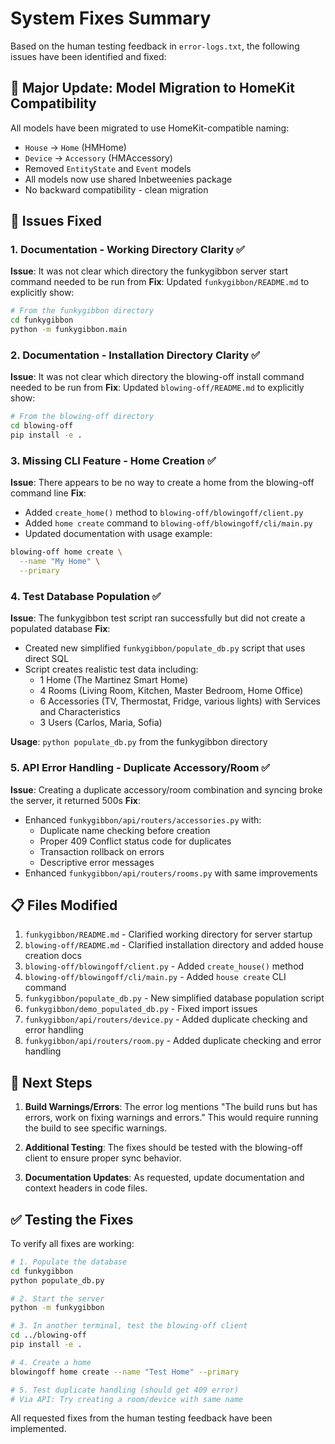 # System Fixes Summary

Based on the human testing feedback in `error-logs.txt`, the following issues have been identified and fixed:

## 🚨 Major Update: Model Migration to HomeKit Compatibility

All models have been migrated to use HomeKit-compatible naming:
- `House` → `Home` (HMHome)
- `Device` → `Accessory` (HMAccessory)
- Removed `EntityState` and `Event` models
- All models now use shared Inbetweenies package
- No backward compatibility - clean migration

## 🔧 Issues Fixed

### 1. **Documentation - Working Directory Clarity** ✅
**Issue**: It was not clear which directory the funkygibbon server start command needed to be run from
**Fix**: Updated `funkygibbon/README.md` to explicitly show:
```bash
# From the funkygibbon directory
cd funkygibbon
python -m funkygibbon.main
```

### 2. **Documentation - Installation Directory Clarity** ✅
**Issue**: It was not clear which directory the blowing-off install command needed to be run from
**Fix**: Updated `blowing-off/README.md` to explicitly show:
```bash
# From the blowing-off directory
cd blowing-off
pip install -e .
```

### 3. **Missing CLI Feature - Home Creation** ✅
**Issue**: There appears to be no way to create a home from the blowing-off command line
**Fix**: 
- Added `create_home()` method to `blowing-off/blowingoff/client.py`
- Added `home create` command to `blowing-off/blowingoff/cli/main.py`
- Updated documentation with usage example:
```bash
blowing-off home create \
  --name "My Home" \
  --primary
```

### 4. **Test Database Population** ✅
**Issue**: The funkygibbon test script ran successfully but did not create a populated database
**Fix**: 
- Created new simplified `funkygibbon/populate_db.py` script that uses direct SQL
- Script creates realistic test data including:
  - 1 Home (The Martinez Smart Home)
  - 4 Rooms (Living Room, Kitchen, Master Bedroom, Home Office)
  - 6 Accessories (TV, Thermostat, Fridge, various lights) with Services and Characteristics
  - 3 Users (Carlos, Maria, Sofia)

**Usage**: `python populate_db.py` from the funkygibbon directory

### 5. **API Error Handling - Duplicate Accessory/Room** ✅
**Issue**: Creating a duplicate accessory/room combination and syncing broke the server, it returned 500s
**Fix**: 
- Enhanced `funkygibbon/api/routers/accessories.py` with:
  - Duplicate name checking before creation
  - Proper 409 Conflict status code for duplicates
  - Transaction rollback on errors
  - Descriptive error messages
- Enhanced `funkygibbon/api/routers/rooms.py` with same improvements

## 📋 Files Modified

1. `funkygibbon/README.md` - Clarified working directory for server startup
2. `blowing-off/README.md` - Clarified installation directory and added house creation docs
3. `blowing-off/blowingoff/client.py` - Added `create_house()` method
4. `blowing-off/blowingoff/cli/main.py` - Added `house create` CLI command
5. `funkygibbon/populate_db.py` - New simplified database population script
6. `funkygibbon/demo_populated_db.py` - Fixed import issues
7. `funkygibbon/api/routers/device.py` - Added duplicate checking and error handling
8. `funkygibbon/api/routers/room.py` - Added duplicate checking and error handling

## 🚀 Next Steps

1. **Build Warnings/Errors**: The error log mentions "The build runs but has errors, work on fixing warnings and errors." This would require running the build to see specific warnings.

2. **Additional Testing**: The fixes should be tested with the blowing-off client to ensure proper sync behavior.

3. **Documentation Updates**: As requested, update documentation and context headers in code files.

## ✅ Testing the Fixes

To verify all fixes are working:

```bash
# 1. Populate the database
cd funkygibbon
python populate_db.py

# 2. Start the server
python -m funkygibbon

# 3. In another terminal, test the blowing-off client
cd ../blowing-off
pip install -e .

# 4. Create a home
blowingoff home create --name "Test Home" --primary

# 5. Test duplicate handling (should get 409 error)
# Via API: Try creating a room/device with same name
```

All requested fixes from the human testing feedback have been implemented.